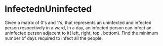 # InfectednUninfected
Given a matrix of 0's and 1's, that represents an uninfected and infected person respectively in a ward, In a day, an infected person can infect an uninfected person adjacent to it( left, right, top , bottom). Find the minimum number of days required to infect all the people.
